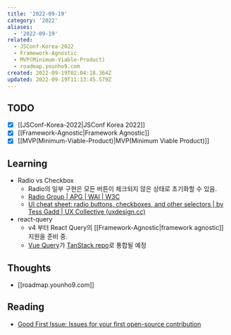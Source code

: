 ```yaml
---
title: '2022-09-19'
category: '2022'
aliases:
  - '2022-09-19'
related:
  - JSConf-Korea-2022
  - Framework-Agnostic
  - MVP(Minimum-Viable-Product)
  - roadmap.younho9.com
created: 2022-09-19T02:04:18.364Z
updated: 2022-09-19T11:13:45.579Z
---
```


## TODO

- [x] [[JSConf-Korea-2022|JSConf Korea 2022]]
- [x] [[Framework-Agnostic|Framework Agnostic]]
- [x] [[MVP(Minimum-Viable-Product)|MVP(Minimum Viable Product)]]

## Learning

- Radio vs Checkbox
  - Radio의 일부 구현은 모든 버튼이 체크되지 않은 상태로 초기화할 수 있음.
  - [Radio Group | APG | WAI | W3C](https://www.w3.org/WAI/ARIA/apg/patterns/radiobutton/)
  - [UI cheat sheet: radio buttons, checkboxes, and other selectors | by Tess Gadd | UX Collective (uxdesign.cc)](https://uxdesign.cc/ui-cheat-sheet-radio-buttons-checkboxes-and-other-selectors-bf56777ad59e)
- react-query
  - v4 부터 React Query의 [[Framework-Agnostic|framework agnostic]] 지원을 준비 중.
  - [Vue Query](https://github.com/DamianOsipiuk/vue-query)가 [TanStack repo](https://github.com/TanStack/query)로 통합될 예정

## Thoughts

- [[roadmap.younho9.com]]

## Reading

- [Good First Issue: Issues for your first open-source contribution](https://goodfirstissue.dev/)
